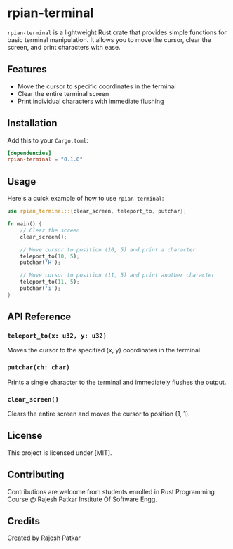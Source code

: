 # rpian-terminal

`rpian-terminal` is a lightweight Rust crate that provides simple functions for basic terminal manipulation. It allows you to move the cursor, clear the screen, and print characters with ease.

## Features

- Move the cursor to specific coordinates in the terminal
- Clear the entire terminal screen
- Print individual characters with immediate flushing

## Installation

Add this to your `Cargo.toml`:

```toml
[dependencies]
rpian-terminal = "0.1.0"
```

## Usage

Here's a quick example of how to use `rpian-terminal`:

```rust
use rpian_terminal::{clear_screen, teleport_to, putchar};

fn main() {
    // Clear the screen
    clear_screen();

    // Move cursor to position (10, 5) and print a character
    teleport_to(10, 5);
    putchar('H');

    // Move cursor to position (11, 5) and print another character
    teleport_to(11, 5);
    putchar('i');
}
```

## API Reference

### `teleport_to(x: u32, y: u32)`

Moves the cursor to the specified (x, y) coordinates in the terminal.

### `putchar(ch: char)`

Prints a single character to the terminal and immediately flushes the output.

### `clear_screen()`

Clears the entire screen and moves the cursor to position (1, 1).

## License

This project is licensed under [MIT].

## Contributing

Contributions are welcome from students enrolled in Rust Programming Course @ Rajesh Patkar Institute Of Software Engg.

## Credits

Created by Rajesh Patkar
